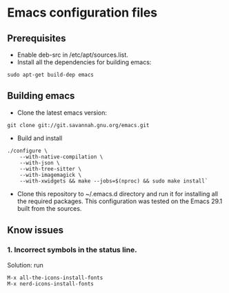 # Emacs configuration files

## Prerequisites

- Enable deb-src in /etc/apt/sources.list. 
- Install all the dependencies for building emacs:

```shell
sudo apt-get build-dep emacs
```


## Building emacs

- Clone the latest emacs version:

```
git clone git://git.savannah.gnu.org/emacs.git
```

- Build and install
```shell
./configure \
    --with-native-compilation \
    --with-json \
    --with-tree-sitter \
    --with-imagemagick \
    --with-xwidgets && make --jobs=$(nproc) && sudo make install`
```

- Clone this repository to ~/.emacs.d directory and run it for installing all the required packages.
This configuration was tested on the Emacs 29.1 built from the sources.

## Know issues

### 1. Incorrect symbols in the status line. 

Solution: run

```
M-x all-the-icons-install-fonts
M-x nerd-icons-install-fonts
```
